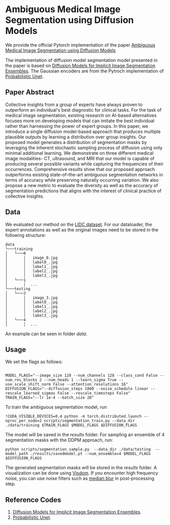 # Ambiguous Medical Image Segmentation using Diffusion Models

We provide the official Pytorch implementation of the paper [Ambiguous Medical Image Segmentation using Diffusion Models](https://aimansnigdha.github.io/cimd/)


The implementation of diffusion model segmentation model presented in the paper is based on [Diffusion Models for Implicit Image Segmentation Ensembles](https://arxiv.org/abs/2112.03145). The Gaussian encoders are from the Pytroch implementation of [Probabilistic Unet](https://github.com/stefanknegt/Probabilistic-Unet-Pytorch).

## Paper Abstract


Collective insights from a group of experts have always proven to outperform an individual's best diagnostic for clinical tasks. For the task of medical image segmentation, existing research on AI-based alternatives focuses more on developing models that can imitate the best individual rather than harnessing the power of expert groups. In this paper, we introduce a single diffusion model-based approach that produces multiple plausible outputs by learning a distribution over group insights.  Our proposed model generates a distribution of segmentation masks by leveraging the inherent stochastic sampling process of diffusion using only minimal additional learning. We demonstrate on three different medical image modalities- CT, ultrasound, and MRI that our model is capable of producing several possible variants while capturing the frequencies of their occurrences. Comprehensive results show that our proposed approach outperforms existing state-of-the-art ambiguous segmentation networks in terms of accuracy while preserving naturally occurring variation. We also propose a new metric to evaluate the diversity as well as the accuracy of segmentation predictions that aligns with the interest of clinical practice of collective insights.


## Data

We evaluated our method on the [LIDC dataset](https://wiki.cancerimagingarchive.net/).
For our dataloader, the expert annotations as well as the original images need to be stored in the following structure:

```
data
└───training
│   └───0
│       │   image_0.jpg
│       │   label0_.jpg
│       │   label1_.jpg
│       │   label2_.jpg
│       │   label3_.jpg
│   └───1
│       │  ...
└───testing
│   └───3
│       │   image_3.jpg
│       │   label0_.jpg
│       │   label1_.jpg
│       │   label2_.jpg
│       │   label3_.jpg
│   └───4
│       │  ...

```
An example can be seen in folder *data*.

## Usage

We set the flags as follows:

```

MODEL_FLAGS="--image_size 128 --num_channels 128 --class_cond False --num_res_blocks 2 --num_heads 1 --learn_sigma True --use_scale_shift_norm False --attention_resolutions 16"
DIFFUSION_FLAGS="--diffusion_steps 1000 --noise_schedule linear --rescale_learned_sigmas False --rescale_timesteps False"
TRAIN_FLAGS="--lr 1e-4 --batch_size 20"

```
To train the ambiguous segmentation model, run

```
!CUDA_VISIBLE_DEVICES=0,4 python -m torch.distributed.launch --nproc_per_node=2 scripts/segmentation_train.py --data_dir ./data/training $TRAIN_FLAGS $MODEL_FLAGS $DIFFUSION_FLAGS
```
The model will be saved in the *results* folder.
For sampling an ensemble of 4 segmentation masks with the DDPM approach, run:

```
python scripts/segmentation_sample.py  --data_dir ./data/testing  --model_path ./results/savedmodel.pt --num_ensemble=4 $MODEL_FLAGS $DIFFUSION_FLAGS
```
The generated segmentation masks will be stored in the *results* folder. A visualization can be done using [Visdom](https://github.com/fossasia/visdom). If you encounter high frequency noise, you can use noise filters such as [median blur](https://www.tutorialspoint.com/opencv/opencv_median_blur.htm) in post-processing step.

## Reference Codes

1. [Diffusion Models for Implicit Image Segmentation Ensembles](https://github.com/JuliaWolleb/Diffusion-based-Segmentation). 
2. [Probabilistic Unet](https://github.com/stefanknegt/Probabilistic-Unet-Pytorch).
